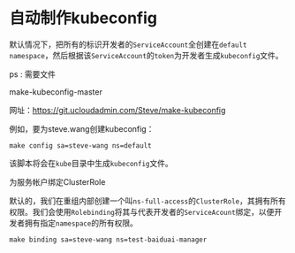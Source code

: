 # 自动制作kubeconfig

默认情况下，把所有的标识开发者的`ServiceAccount`全创建在`default namespace`，然后根据该`ServiceAccount`的`token`为开发者生成`kubeconfig`文件。

ps : 需要文件

make-kubeconfig-master

网址：https://git.ucloudadmin.com/Steve/make-kubeconfig

例如，要为steve.wang创建kubeconfig：

```
make config sa=steve-wang ns=default
```

该脚本将会在`kube`目录中生成`kubeconfig`文件。

为服务帐户绑定ClusterRole

默认的，我们在重组内部创建一个叫`ns-full-access`的`ClusterRole`，其拥有所有权限。我们会使用`Rolebinding`将其与代表开发者的`ServiceAcount`绑定，以便开发者拥有指定`namespace`的所有权限。

```
make binding sa=steve-wang ns=test-baiduai-manager
```

